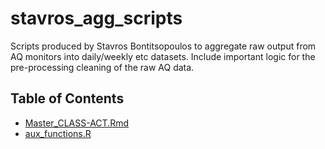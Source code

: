 # stavros_agg_scripts

Scripts produced by Stavros Bontitsopoulos to aggregate raw output from AQ monitors into daily/weekly etc datasets. Include important logic for the pre-processing cleaning of the raw AQ data.

## Table of Contents
    
* [Master_CLASS-ACT.Rmd](https://github.com/yhcr-samrelins/class_act_analysis/tree/main/data_prep/stavros_agg_scripts/Master_CLASS-ACT.Rmd)
* [aux_functions.R](https://github.com/yhcr-samrelins/class_act_analysis/tree/main/data_prep/stavros_agg_scripts/aux_functions.R)
##
    
    
